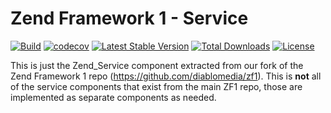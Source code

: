 # Zend Framework 1 - Service

[![Build](https://github.com/diablomedia/zf1-service/workflows/Build/badge.svg?event=push)](https://github.com/diablomedia/zf1-service/actions?query=workflow%3ABuild+event%3Apush)
[![codecov](https://codecov.io/gh/diablomedia/zf1-service/branch/master/graph/badge.svg)](https://codecov.io/gh/diablomedia/zf1-service)
[![Latest Stable Version](https://poser.pugx.org/fragotesac/zf1-service/v/stable)](https://packagist.org/packages/fragotesac/zf1-service)
[![Total Downloads](https://poser.pugx.org/fragotesac/zf1-service/downloads)](https://packagist.org/packages/fragotesac/zf1-service)
[![License](https://poser.pugx.org/fragotesac/zf1-service/license)](https://packagist.org/packages/fragotesac/zf1-service)

This is just the Zend_Service component extracted from our fork of the Zend Framework 1 repo (https://github.com/diablomedia/zf1). This is **not** all of the service components that exist from the main ZF1 repo, those are implemented as separate components as needed.
